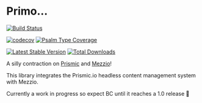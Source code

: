 # Primo…

[![Build Status](https://github.com/netglue/primo/workflows/Continuous%20Integration/badge.svg)](https://github.com/netglue/primo/actions?query=workflow%3A"Continuous+Integration")

[![codecov](https://codecov.io/gh/netglue/primo/branch/main/graph/badge.svg)](https://codecov.io/gh/netglue/primo)
[![Psalm Type Coverage](https://shepherd.dev/github/netglue/primo/coverage.svg)](https://shepherd.dev/github/netglue/primo)

[![Latest Stable Version](https://poser.pugx.org/netglue/primo/v/stable)](https://packagist.org/packages/netglue/primo)
[![Total Downloads](https://poser.pugx.org/netglue/primo/downloads)](https://packagist.org/packages/netglue/primo)

A silly contraction on [Prismic](https://prismic.io) and [Mezzio](https://docs.mezzio.dev)!

This library integrates the Prismic.io headless content management system with Mezzio.

Currently a work in progress so expect BC until it reaches a 1.0 release 😬
